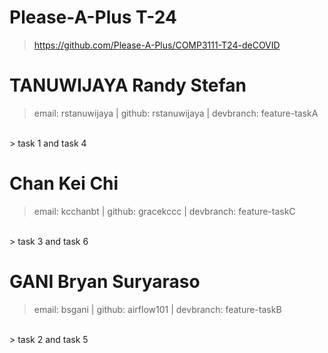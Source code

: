 # Please-A-Plus T-24

> https://github.com/Please-A-Plus/COMP3111-T24-deCOVID

# TANUWIJAYA Randy Stefan
> email: rstanuwijaya | github: rstanuwijaya | devbranch: feature-taskA
<br>
> task 1 and task 4

# Chan Kei Chi
> email: kcchanbt | github: gracekccc | devbranch: feature-taskC
<br>
> task 3 and task 6

# GANI Bryan Suryaraso
> email: bsgani | github: airflow101 | devbranch: feature-taskB
<br>
> task 2 and task 5